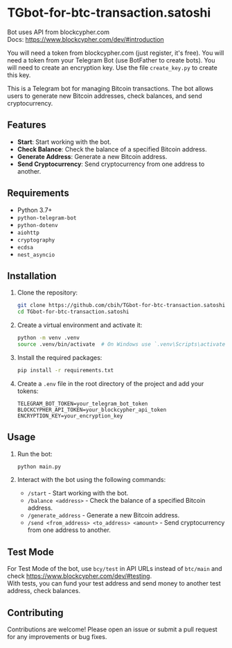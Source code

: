 # TGbot-for-btc-transaction.satoshi

Bot uses API from blockcypher.com  
Docs: https://www.blockcypher.com/dev/#introduction

You will need a token from blockcypher.com (just register, it's free).
You will need a token from your Telegram Bot (use BotFather to create bots).
You will need to create an encryption key. Use the file `create_key.py` to create this key.

This is a Telegram bot for managing Bitcoin transactions. The bot allows users to generate new Bitcoin addresses, check balances, and send cryptocurrency.

## Features

- **Start**: Start working with the bot.
- **Check Balance**: Check the balance of a specified Bitcoin address.
- **Generate Address**: Generate a new Bitcoin address.
- **Send Cryptocurrency**: Send cryptocurrency from one address to another.

## Requirements

- Python 3.7+
- `python-telegram-bot`
- `python-dotenv`
- `aiohttp`
- `cryptography`
- `ecdsa`
- `nest_asyncio`

## Installation

1. Clone the repository:

    ```sh
    git clone https://github.com/cbih/TGbot-for-btc-transaction.satoshi.git
    cd TGbot-for-btc-transaction.satoshi
    ```

2. Create a virtual environment and activate it:

    ```sh
    python -m venv .venv
    source .venv/bin/activate  # On Windows use `.venv\Scripts\activate`
    ```

3. Install the required packages:

    ```sh
    pip install -r requirements.txt
    ```

4. Create a `.env` file in the root directory of the project and add your tokens:

    ```env
    TELEGRAM_BOT_TOKEN=your_telegram_bot_token
    BLOCKCYPHER_API_TOKEN=your_blockcypher_api_token
    ENCRYPTION_KEY=your_encryption_key
    ```

## Usage

1. Run the bot:

    ```sh
    python main.py
    ```

2. Interact with the bot using the following commands:
    - `/start` - Start working with the bot.
    - `/balance <address>` - Check the balance of a specified Bitcoin address.
    - `/generate_address` - Generate a new Bitcoin address.
    - `/send <from_address> <to_address> <amount>` - Send cryptocurrency from one address to another.

## Test Mode

For Test Mode of the bot, use `bcy/test` in API URLs instead of `btc/main` and check https://www.blockcypher.com/dev/#testing.  
With tests, you can fund your test address and send money to another test address, check balances.

## Contributing

Contributions are welcome! Please open an issue or submit a pull request for any improvements or bug fixes.